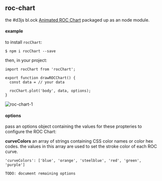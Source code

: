 ## roc-chart

the #d3js bl.ock [Animated ROC Chart](http://bl.ocks.org/micahstubbs/f2aff83148a5f64f3222) packaged up as an node module. 

#### example  

to install `rocChart`:


``` 
$ npm i rocChart --save  
```

then, in your project:

```
import rocChart from 'rocChart';

export function drawROCChart() {
  const data = // your data
   
  rocChart.plot('body', data, options);
}
```

![roc-chart-1](http://i.giphy.com/3o6ZtoQ6Fi64DImnmw.gif)

#### options

pass an options object containing the values for these propteries to configure the ROC Chart:

**curveColors** an array of strings containing CSS color names or color hex codes. the values in this array are used to set the stroke color of each ROC curve.

`'curveColors': ['blue', 'orange', 'steelblue', 'red', 'green', 'purple']`

`TODO: document remaining options`